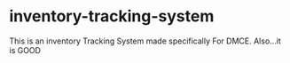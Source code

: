 # inventory-tracking-system

This is an inventory Tracking System made specifically For DMCE.
Also...it is GOOD
